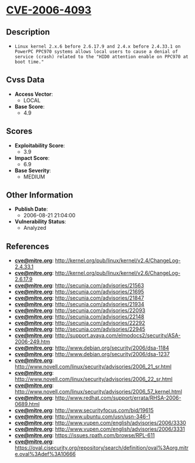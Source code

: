 
# [CVE-2006-4093](https://cve.mitre.org/cgi-bin/cvename.cgi?name=CVE-2006-4093)

## Description

- `Linux kernel 2.x.6 before 2.6.17.9 and 2.4.x before 2.4.33.1 on PowerPC PPC970 systems allows local users to cause a denial of service (crash) related to the "HID0 attention enable on PPC970 at boot time."`

## Cvss Data

- **Access Vector**:
  - LOCAL
- **Base Score**:
  - 4.9

## Scores

- **Exploitability Score**:
  - 3.9
- **Impact Score**:
  - 6.9
- **Base Severity**:
  - MEDIUM

## Other Information

- **Publish Date**:
  - 2006-08-21 21:04:00
- **Vulnerability Status**:
  - Analyzed

## References

- **cve@mitre.org**: http://kernel.org/pub/linux/kernel/v2.4/ChangeLog-2.4.33.1
- **cve@mitre.org**: http://kernel.org/pub/linux/kernel/v2.6/ChangeLog-2.6.17.9
- **cve@mitre.org**: http://secunia.com/advisories/21563
- **cve@mitre.org**: http://secunia.com/advisories/21695
- **cve@mitre.org**: http://secunia.com/advisories/21847
- **cve@mitre.org**: http://secunia.com/advisories/21934
- **cve@mitre.org**: http://secunia.com/advisories/22093
- **cve@mitre.org**: http://secunia.com/advisories/22148
- **cve@mitre.org**: http://secunia.com/advisories/22292
- **cve@mitre.org**: http://secunia.com/advisories/22945
- **cve@mitre.org**: http://support.avaya.com/elmodocs2/security/ASA-2006-249.htm
- **cve@mitre.org**: http://www.debian.org/security/2006/dsa-1184
- **cve@mitre.org**: http://www.debian.org/security/2006/dsa-1237
- **cve@mitre.org**: http://www.novell.com/linux/security/advisories/2006_21_sr.html
- **cve@mitre.org**: http://www.novell.com/linux/security/advisories/2006_22_sr.html
- **cve@mitre.org**: http://www.novell.com/linux/security/advisories/2006_57_kernel.html
- **cve@mitre.org**: http://www.redhat.com/support/errata/RHSA-2006-0689.html
- **cve@mitre.org**: http://www.securityfocus.com/bid/19615
- **cve@mitre.org**: http://www.ubuntu.com/usn/usn-346-1
- **cve@mitre.org**: http://www.vupen.com/english/advisories/2006/3330
- **cve@mitre.org**: http://www.vupen.com/english/advisories/2006/3331
- **cve@mitre.org**: https://issues.rpath.com/browse/RPL-611
- **cve@mitre.org**: https://oval.cisecurity.org/repository/search/definition/oval%3Aorg.mitre.oval%3Adef%3A10666
